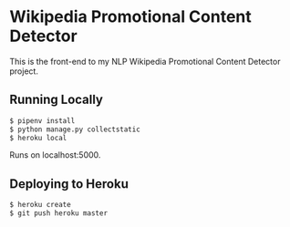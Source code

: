 # Wikipedia Promotional Content Detector

This is the front-end to my NLP Wikipedia Promotional Content Detector project.

## Running Locally

```sh
$ pipenv install
$ python manage.py collectstatic
$ heroku local
```

Runs on localhost:5000.

## Deploying to Heroku

```sh
$ heroku create
$ git push heroku master
```
